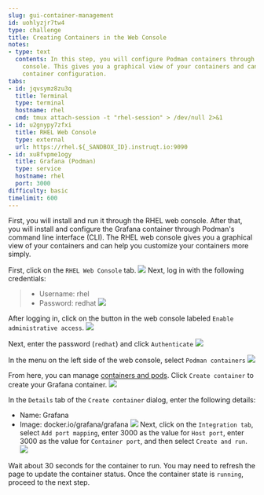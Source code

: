 ```yaml
---
slug: gui-container-management
id: uohlyzjr7tw4
type: challenge
title: Creating Containers in the Web Console
notes:
- type: text
  contents: In this step, you will configure Podman containers through the RHEL web
    console. This gives you a graphical view of your containers and can help simplify
    container configuration.
tabs:
- id: jqvsymz8zu3q
  title: Terminal
  type: terminal
  hostname: rhel
  cmd: tmux attach-session -t "rhel-session" > /dev/null 2>&1
- id: u2gnypy7zfxi
  title: RHEL Web Console
  type: external
  url: https://rhel.${_SANDBOX_ID}.instruqt.io:9090
- id: xu8fvpme1ogy
  title: Grafana (Podman)
  type: service
  hostname: rhel
  port: 3000
difficulty: basic
timelimit: 600
---
```

First, you will install and run it through the RHEL web console. After that, you will install and configure the Grafana container through Podman's command line interface (CLI). The RHEL web console gives you a graphical view of your containers and can help you customize your containers more simply.

First, click on the `RHEL Web Console` tab.
![](../assets/pop-out-2.png)
Next, log in with the following credentials:
>* Username: rhel
>* Password: redhat
![](../assets/Web-console-login.png)

After logging in, click on the button in the web console labeled `Enable administrative access`.
![](../assets/turn-on-admin.png)

Next, enter the password (`redhat`) and click `Authenticate`
![](../assets/auth.png)

In the menu on the left side of the web console, select `Podman containers`
![](../assets/podman_containers_button.png)

From here, you can manage [containers and pods](https://developers.redhat.com/blog/2019/01/15/podman-managing-containers-pods). Click `Create container` to create your Grafana container.
![](../assets/create_container_button.png)

In the `Details` tab of the `Create container` dialog, enter the following details:
* Name: Grafana
* Image: docker.io/grafana/grafana
![](../assets/grafana_details_tab.png)
Next, click on the `Integration tab`, select `Add port mapping`, enter 3000 as the value for `Host port`, enter 3000 as the value for `Container port`, and then select `Create and run`.
![](../assets/grafana_integration_tab.png)

Wait about 30 seconds for the container to run. You may need to refresh the page to update the container status. Once the container state is `running`, proceed to the next step.